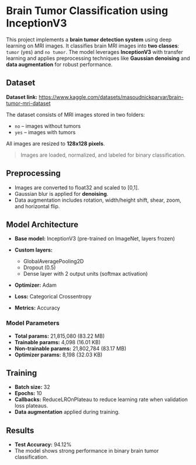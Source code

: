 # Brain Tumor Classification using InceptionV3

This project implements a **brain tumor detection system** using deep learning on MRI images. It classifies brain MRI images into **two classes**: `tumor` (yes) and `no tumor`. The model leverages **InceptionV3** with transfer learning and applies preprocessing techniques like **Gaussian denoising** and **data augmentation** for robust performance.

## Dataset

**Dataset link:** https://www.kaggle.com/datasets/masoudnickparvar/brain-tumor-mri-dataset 

The dataset consists of MRI images stored in two folders:

- `no` – images without tumors  
- `yes` – images with tumors  

All images are resized to **128x128 pixels**.  

> Images are loaded, normalized, and labeled for binary classification.

## Preprocessing

- Images are converted to float32 and scaled to [0,1].  
- Gaussian blur is applied for **denoising**.  
- Data augmentation includes rotation, width/height shift, shear, zoom, and horizontal flip.

## Model Architecture

- **Base model:** InceptionV3 (pre-trained on ImageNet, layers frozen)  
- **Custom layers:**  
  - GlobalAveragePooling2D  
  - Dropout (0.5)  
  - Dense layer with 2 output units (softmax activation)  

- **Optimizer:** Adam  
- **Loss:** Categorical Crossentropy  
- **Metrics:** Accuracy  

### Model Parameters
- **Total params:** 21,815,080 (83.22 MB)
- **Trainable params:** 4,098 (16.01 KB) 
- **Non-trainable params:** 21,802,784 (83.17 MB) 
- **Optimizer params:** 8,198 (32.03 KB)

## Training

- **Batch size:** 32  
- **Epochs:** 10  
- **Callbacks:** ReduceLROnPlateau to reduce learning rate when validation loss plateaus.  
- **Data augmentation** applied during training.

## Results

- **Test Accuracy:** 94.12%  
- The model shows strong performance in binary brain tumor classification.

